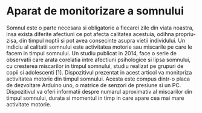 # Aparat de monitorizare a somnului

Somnul este o parte necesara si obligatorie a fiecarei zile din viata noastra, insa exista diferite afectiuni ce pot afecta calitatea acestuia, odihna propriu-zisa, din timpul noptii si pot avea consecinte asupra vietii individului. Un indiciu al calitatii somnului este activitatea motorie sau miscarile pe care le facem in timpul somnului. Un studiu publicat in 2014, face o serie de observatii care arata corelatia intre afectiuni psihologice si lipsa somnului, cu cresterea miscarilor in timpul somnului, studiu realizat pe grupuri de copii si adolescenti [1]. Dispozitivul prezentat in acest articol va monitoriza activitatea motorie din timpul somnului. Acesta este compus dintr-o placa de dezvoltare Arduino uno, o matrice de senzori de presiune si un PC. Dispozitivul va oferi informatii despre numarul aproximativ al miscarilor din timpul somnului, durata si momentul in timp in care apare cea mai mare activitate motorie. 